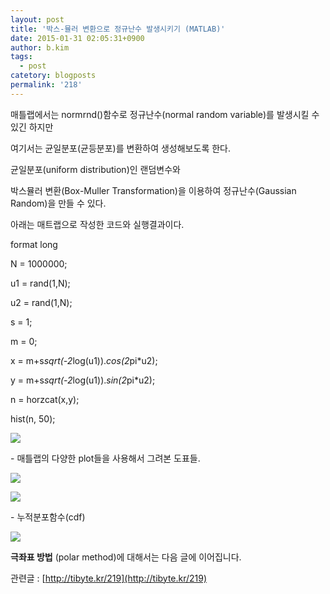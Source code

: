 ```yaml
---
layout: post
title: '박스-뮬러 변환으로 정규난수 발생시키기 (MATLAB)'
date: 2015-01-31 02:05:31+0900
author: b.kim
tags:
  - post
catetory: blogposts
permalink: '218'
---
```



  

  

매틀랩에서는 normrnd()함수로 정규난수(normal random variable)를 발생시킬 수 있긴 하지만

여기서는 균일분포(균등분포)를 변환하여 생성해보도록 한다.

  

  

균일분포(uniform distribution)인 랜덤변수와

박스뮬러 변환(Box-Muller Transformation)을 이용하여 정규난수(Gaussian Random)을 만들 수 있다.

  

아래는 매트랩으로 작성한 코드와 실행결과이다.

  

  

format long

N = 1000000;

u1 = rand(1,N);

u2 = rand(1,N);

s = 1;

m = 0;

x = m+s*sqrt(-2*log(u1)).*cos(2*pi*u2);

y = m+s*sqrt(-2*log(u1)).*sin(2*pi*u2);

n = horzcat(x,y);

hist(n, 50);

  

  

![](https://raw.githubusercontent.com/tibyte/blog-res/master/legacy/218/0.png)

  

  

  

  

  

  

\- 매틀랩의 다양한 plot들을 사용해서 그려본 도표들.

  

  

![](https://raw.githubusercontent.com/tibyte/blog-res/master/legacy/218/1.png)

  

  

  

  

![](https://raw.githubusercontent.com/tibyte/blog-res/master/legacy/218/2.png)

  

  

  

\- 누적분포함수(cdf)

  

![](https://raw.githubusercontent.com/tibyte/blog-res/master/legacy/218/3.png)

  

  

  

  

 **극좌표 방법** (polar method)에 대해서는 다음 글에 이어집니다.

  

관련글 : [http://tibyte.kr/219](http://tibyte.kr/219)

  

  

  



